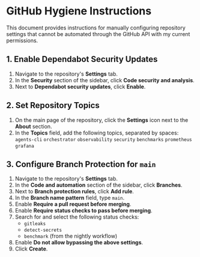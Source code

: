 # GitHub Hygiene Instructions

This document provides instructions for manually configuring repository settings that cannot be automated through the GitHub API with my current permissions.

## 1. Enable Dependabot Security Updates

1.  Navigate to the repository's **Settings** tab.
2.  In the **Security** section of the sidebar, click **Code security and analysis**.
3.  Next to **Dependabot security updates**, click **Enable**.

## 2. Set Repository Topics

1.  On the main page of the repository, click the **Settings** icon next to the **About** section.
2.  In the **Topics** field, add the following topics, separated by spaces:
    `agents-cli` `orchestrator` `observability` `security` `benchmarks` `prometheus` `grafana`

## 3. Configure Branch Protection for `main`

1.  Navigate to the repository's **Settings** tab.
2.  In the **Code and automation** section of the sidebar, click **Branches**.
3.  Next to **Branch protection rules**, click **Add rule**.
4.  In the **Branch name pattern** field, type `main`.
5.  Enable **Require a pull request before merging**.
6.  Enable **Require status checks to pass before merging**.
7.  Search for and select the following status checks:
    *   `gitleaks`
    *   `detect-secrets`
    *   `benchmark` (from the nightly workflow)
8.  Enable **Do not allow bypassing the above settings**.
9.  Click **Create**.
